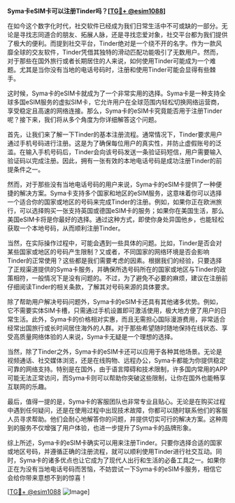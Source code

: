 **Syma卡eSIM卡可以注册Tinder吗？[[TG💪+ @esim1088](https://t.me/s/esim1088)]**

在如今这个数字化时代，社交软件已经成为我们日常生活中不可或缺的一部分。无论是寻找志同道合的朋友、拓展人脉，还是寻找恋爱对象，社交平台都为我们提供了极大的便利。而提到社交平台，Tinder绝对是一个绕不开的名字。作为一款风靡全球的交友软件，Tinder凭借其独特的滑动匹配功能吸引了无数用户。然而，对于那些在国外旅行或者长期居住的人来说，如何使用Tinder可能成为一个难题。尤其是当你没有当地的电话号码时，注册和使用Tinder可能会显得有些棘手。

这时候，Syma卡的eSIM卡就成为了一个非常实用的选择。Syma卡是一种支持全球多国eSIM服务的虚拟SIM卡，它允许用户在全球范围内轻松切换网络运营商，享受稳定且高速的网络连接。那么，Syma卡的eSIM卡究竟能否用于注册Tinder呢？接下来，我们将从多个角度为你详细解答这个问题。

首先，让我们来了解一下Tinder的基本注册流程。通常情况下，Tinder要求用户通过手机号码进行注册。这是为了确保每位用户的真实性，并防止虚假账号的泛滥。在输入手机号码后，Tinder会向该号码发送一条验证码短信，用户需要输入验证码以完成注册。因此，拥有一张有效的本地电话号码是成功注册Tinder的前提条件之一。

然而，对于那些没有当地电话号码的用户来说，Syma卡的eSIM卡提供了一种便捷的解决方案。Syma卡支持多个国家和地区的eSIM服务，这意味着你可以选择一个适合你的国家或地区的号码来完成Tinder的注册。例如，如果你正在欧洲旅行，可以选择购买一张支持英国或德国eSIM卡的服务；如果你在美国生活，那么美国eSIM卡将是你最好的选择。通过这种方式，即使你身处异国他乡，也能轻松获取一个本地号码，从而顺利注册Tinder。

当然，在实际操作过程中，可能会遇到一些具体的问题。比如，Tinder是否会对某些国家或地区的号码产生限制？又或者，不同国家的网络环境是否会影响Tinder的正常使用？这些都是我们需要考虑的因素。根据我们的经验，只要选择了正规渠道提供的Syma卡服务，并确保所选号码所在的国家或地区与Tinder的政策相符，一般情况下是没有问题的。不过，为了避免不必要的麻烦，建议在注册前仔细阅读Tinder的相关条款，了解其对号码来源的具体要求。

除了帮助用户解决号码问题外，Syma卡的eSIM卡还具有其他诸多优势。例如，它不需要实体SIM卡槽，只需通过手机设置即可激活使用，极大地方便了用户的日常生活。此外，Syma卡的价格相对实惠，而且无需担心国际漫游费用，非常适合经常出国旅行或长时间居住海外的人群。对于那些希望随时随地保持在线状态、享受高质量网络体验的人来说，Syma卡无疑是一个理想的选择。

当然，除了Tinder之外，Syma卡的eSIM卡还可以应用于各种其他场景。无论是视频通话、社交媒体浏览，还是在线购物、远程办公，Syma卡都能为你提供稳定可靠的网络支持。特别是在国外，由于语言障碍和技术限制，许多国内常用的APP可能无法正常访问，而Syma卡则可以帮助你突破这些限制，让你在国外也能畅享互联网的乐趣。

最后，值得一提的是，Syma卡的客服团队也非常专业且贴心。无论是在购买过程中遇到任何疑问，还是在使用过程中出现技术故障，你都可以随时联系他们的客服人员寻求帮助。他们会耐心地解答你的问题，并提供切实可行的解决方案。这种周到的服务不仅增强了用户体验，也进一步提升了Syma卡的品牌形象。

综上所述，Syma卡的eSIM卡确实可以用来注册Tinder。只要你选择合适的国家或地区号码，并遵循正确的注册流程，就可以顺利使用Tinder进行社交互动。同时，Syma卡的诸多优点也让它成为了现代人出行和生活的必备工具之一。如果你正在为没有当地电话号码而苦恼，不妨尝试一下Syma卡的eSIM卡服务，相信它会给你带来意想不到的惊喜！

[[TG💪+ @esim1088](https://t.me/s/esim1088) ![Image](https://i.postimg.cc/4NQfJmqS/Snipaste-2025-05-13-00-14-12.png)]
